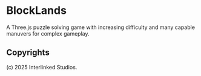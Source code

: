 # BlockLands
A Three.js puzzle solving game with increasing difficulty and many capable manuvers for complex gameplay.

## Copyrights
(c) 2025 Interlinked Studios.
